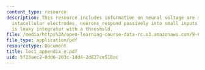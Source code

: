 ```yaml
---
content_type: resource
description: This resource includes information on neural voltage are measured with
  intacellular electrodes, neurons respond passively into small inputs, and a neuron
  is leaky integrator with a threshold.
file: /media/https%3A/open-learning-course-data-rc.s3.amazonaws.com/9-641j-introduction-to-neural-networks-spring-2005/5f23aec20dd6203c1dd42d827ce518ac_lec1_appendix_e.pdf
file_type: application/pdf
resourcetype: Document
title: lec1_appendix_e.pdf
uid: 5f23aec2-0dd6-203c-1dd4-2d827ce518ac
---
```

